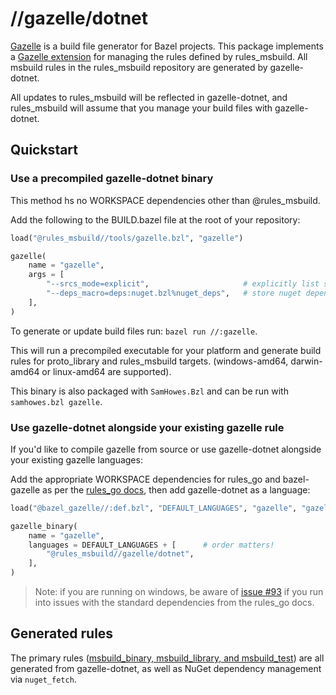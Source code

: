 # //gazelle/dotnet

[Gazelle](https://github.com/bazelbuild/bazel-gazelle) is a build file generator for Bazel projects.
This package implements a [Gazelle extension](https://github.com/bazelbuild/bazel-gazelle/blob/master/extend.rst) for managing the rules defined by rules_msbuild. All msbuild rules in the 
rules_msbuild repository are generated by gazelle-dotnet.

All updates to rules_msbuild will be reflected in gazelle-dotnet, and rules_msbuild will assume that
you manage your build files with gazelle-dotnet.  

## Quickstart
### Use a precompiled gazelle-dotnet binary
This method hs no WORKSPACE dependencies other than @rules_msbuild.

Add the following to the BUILD.bazel file at the root of your repository:
```python
load("@rules_msbuild//tools/gazelle.bzl", "gazelle")

gazelle(
    name = "gazelle",
    args = [
        "--srcs_mode=explicit",                     # explicitly list src files instead of globbing
        "--deps_macro=deps:nuget.bzl%nuget_deps",   # store nuget dependencies in deps/nuget.bzl
    ],
)
``` 

To generate or update build files run: `bazel run //:gazelle`. 

This will run a precompiled executable for your platform and generate build rules for proto_library 
and rules_msbuild targets. (windows-amd64, darwin-amd64 or linux-amd64 are supported).

This binary is also packaged with `SamHowes.Bzl` and can be run with `samhowes.bzl gazelle`.

### Use gazelle-dotnet alongside your existing gazelle rule

If you'd like to compile gazelle from source or use gazelle-dotnet alongside your existing gazelle 
languages: 

Add the appropriate WORKSPACE dependencies for rules_go and bazel-gazelle as per the [rules_go docs](https://github.com/bazelbuild/rules_go#generating-build-files), then add gazelle-dotnet as a 
language:

```python
load("@bazel_gazelle//:def.bzl", "DEFAULT_LANGUAGES", "gazelle", "gazelle_binary")

gazelle_binary(
    name = "gazelle",
    languages = DEFAULT_LANGUAGES + [      # order matters!
        "@rules_msbuild//gazelle/dotnet",
    ],
)
```

> Note: if you are running on windows, be aware of [issue #93](https://github.com/samhowes/rules_msbuild/issues/93) if you run into issues with the standard dependencies from the rules_go docs.

## Generated rules

The primary rules ([msbuild_binary, msbuild_library, and msbuild_test](../../docs/rules.md)) are all 
generated from gazelle-dotnet, as well as NuGet dependency management via `nuget_fetch`.   
